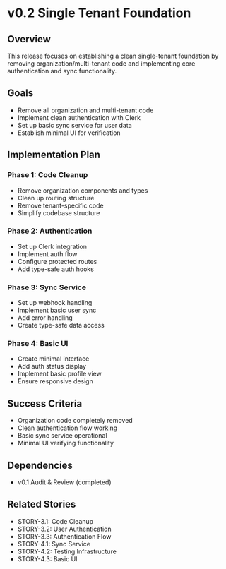# v0.2 Single Tenant Foundation

## Overview
This release focuses on establishing a clean single-tenant foundation by removing organization/multi-tenant code and implementing core authentication and sync functionality.

## Goals
- Remove all organization and multi-tenant code
- Implement clean authentication with Clerk
- Set up basic sync service for user data
- Establish minimal UI for verification

## Implementation Plan

### Phase 1: Code Cleanup
- Remove organization components and types
- Clean up routing structure
- Remove tenant-specific code
- Simplify codebase structure

### Phase 2: Authentication
- Set up Clerk integration
- Implement auth flow
- Configure protected routes
- Add type-safe auth hooks

### Phase 3: Sync Service
- Set up webhook handling
- Implement basic user sync
- Add error handling
- Create type-safe data access

### Phase 4: Basic UI
- Create minimal interface
- Add auth status display
- Implement basic profile view
- Ensure responsive design

## Success Criteria
- Organization code completely removed
- Clean authentication flow working
- Basic sync service operational
- Minimal UI verifying functionality

## Dependencies
- v0.1 Audit & Review (completed)

## Related Stories
- STORY-3.1: Code Cleanup
- STORY-3.2: User Authentication
- STORY-3.3: Authentication Flow
- STORY-4.1: Sync Service
- STORY-4.2: Testing Infrastructure
- STORY-4.3: Basic UI 